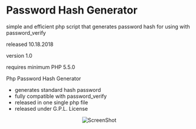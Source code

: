 # Password Hash Generator
simple and efficient php script that generates password hash for using with password_verify

released 10.18.2018<br>

version 1.0<br>

requires minimum PHP 5.5.0<br>

Php Password Hash Generator<br>

- generates standard hash password<br>
- fully compatible with password_verify<br>
- released in one single php file<br>
- released under G.P.L. License<br>

<p align="center"><img src="https://github.com/tgd1973/password-hash-generator/blob/master/gen_password.png" alt="ScreenShot"></p>
